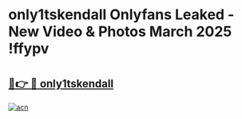 # only1tskendall Onlyfans Leaked - New Video & Photos March 2025 !ffypv

# <h2><a href="https://k5lwx6.iuczelnia.edu.pl?title=only1tskendall&ref=ffypv">🔗👉 🔴 only1tskendall</a></h2>

[![acn](https://github.com/user-attachments/assets/0f9c940e-d8b0-45ae-aac7-cd30a18b3e1c)](https://k5lwx6.iuczelnia.edu.pl?title=only1tskendall&ref=ffypv)

